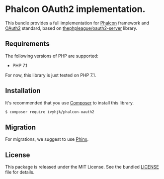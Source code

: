 # Phalcon OAuth2 implementation.

This bundle provides a full implementation for [Phalcon](https://github.com/phalcon/cphalcon) framework and [OAuth2](https://oauth.net/2) standard, based on [thephpleague/oauth2-server](https://github.com/thephpleague/oauth2-server) library.

## Requirements

The following versions of PHP are supported:

* PHP 7.1

For now, this library is just tested on PHP 7.1.

## Installation

It's recommended that you use [Composer](https://getcomposer.org) to install this library.

```bash
$ composer require ivyhjk/phalcon-oauth2
```

## Migration

For migrations, we suggest to use [Phinx](https://github.com/robmorgan/phinx).

## License

This package is released under the MIT License. See the bundled [LICENSE](https://github.com/ivyhjk/phalcon-oauth2/blob/master/LICENSE) file for details.
